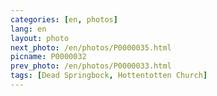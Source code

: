 ```yaml
---
categories: [en, photos]
lang: en
layout: photo
next_photo: /en/photos/P0000035.html
picname: P0000032
prev_photo: /en/photos/P0000033.html
tags: [Dead Springbock, Hottentotten Church]
---
```

